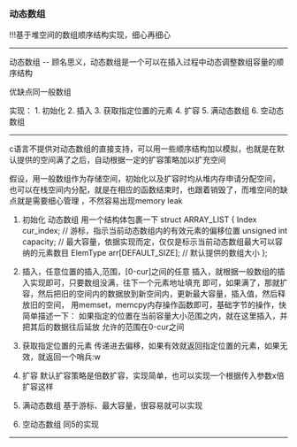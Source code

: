 <h3>动态数组</h3>
!!!基于堆空间的数组顺序结构实现，细心再细心

---

动态数组 -- 顾名思义，动态数组是一个可以在插入过程中动态调整数组容量的顺序结构

优缺点同一般数组

实现：
    1. 初始化
    2. 插入
    3. 获取指定位置的元素
    4. 扩容
    5. 满动态数组
    6. 空动态数组

---

c语言不提供对动态数组的直接支持，可以用一些顺序结构加以模拟，也就是在默认提供的空间满了之后，自动根据一定的扩容策略加以扩充空间

假设，用一般数组作为存储空间，初始化以及扩容时均从堆内存申请分配空间， 也可以在栈空间内分配，就是在相应的函数结束时，也跟着销毁了，而堆空间的缺点就是需要细心管理
，不然容易出现memory leak

1. 初始化 动态数组
    用一个结构体包裹一下
    struct ARRAY_LIST {
        Index cur_index;   // 游标，指示当前动态数组内的有效元素的偏移位置
        unsigned int capacity;  // 最大容量，依据实现而定，仅仅是标示当前动态数组最大可以容纳的元素数目
        ElemType arr[DEFAULT_SIZE];  // 默认提供的数组大小
    };

2. 插入，任意位置的插入,范围，[0-cur]之间的任意
   插入，就根据一般数组的插入实现即可，只要数组没满，往下一个元素地址填充 即可，如果满了，那就扩容，然后把旧的空间内的数据放到新空间内，更新最大容量，插入值，然后释放旧的空间， 用memset，memcpy内存操作函数即可，基础字节的操作，快
   简单描述一下： 如果指定的位置在当前容量大小范围之内，就在这里插入，并把其后的数据往后延放
   允许的范围在0-cur之间

3. 获取指定位置的元素
    传递进去偏移，如果有效就返回指定位置的元素，如果无效，就返回一个哨兵:w

4. 扩容
   默认扩容策略是倍数扩容，实现简单，也可以实现一个根据传入参数x倍扩容这样

5. 满动态数组
    基于游标、最大容量，很容易就可以实现

6. 空动态数组
    同5的实现

---

